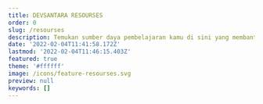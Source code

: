 ```yaml
---
title: DEVSANTARA RESOURSES
order: 0
slug: /resourses
description: Temukan sumber daya pembelajaran kamu di sini yang membantu kamu berkembang lebih cepat
date: '2022-02-04T11:41:58.172Z'
lastmod: '2022-02-04T11:46:15.403Z'
featured: true
theme: '#ffffff'
image: /icons/feature-resourses.svg
preview: null
keywords: []
---
```

